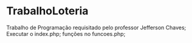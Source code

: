 # TrabalhoLoteria
Trabalho de Programação requisitado pelo professor Jefferson Chaves;
Executar o index.php;
funções no funcoes.php;
